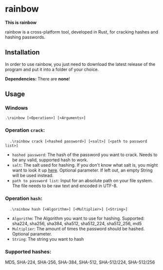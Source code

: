 # rainbow

**This is rainbow**

rainbow is a cross-platform tool, developed in Rust, for cracking hashes and hashing passwords.

## Installation

In order to use rainbow, you just need to download the latest release of the program and put it into a folder of your
choice.

**Dependencies:** There are **none**!

## Usage

### Windows

`
.\rainbow [<Operation>] [<Arguments>]
`

### Operation `crack`:

&nbsp;&nbsp;&nbsp;&nbsp;`.\rainbow crack [<hashed password>] [<salt>] [<path to password list>]`

- `hashed password`: The hash of the password you want to crack. Needs to be any valid, supported hash to work.
- `salt`: The salt used for hashing. If you don't know what salt is, you might want to look it
  up [here](https://en.wikipedia.org/wiki/Salt_(cryptography)). Optional parameter. If left out, an empty String will be
  used instead.
- `path to password list`: Input for an absolute path on your file system. The file needs to be raw text and encoded in
  UTF-8.

### Operation `hash`:

&nbsp;&nbsp;&nbsp;&nbsp;`.\rainbow hash [<Algorithm>] [<Multiplier>] [<String>]`

- `Algorithm`: The Algorithm you want to use for hashing. Supported: sha224, sha256, sha384, sha512, sha512_224, sha512_256, md5
- `Multiplier`: The amount of times the password should be hashed. Optional parameter.
- `String`: The string you want to hash

### Supported hashes:

MD5, SHA-224, SHA-256, SHA-384, SHA-512, SHA-512/224, SHA-512/256